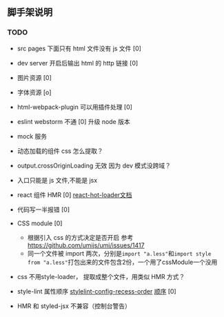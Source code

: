 ## 脚手架说明

### TODO

- src pages 下面只有 html 文件没有 js 文件 [0]
- dev server 开启后输出 html 的 http 链接 [0]
- 图片资源 [0]
- 字体资源 [o]
- html-webpack-plugin 可以用插件处理 [0]
- eslint webstorm 不通 [0] 升级 node 版本
- mock 服务
- 动态加载的组件 css 怎么提取？
- output.crossOriginLoading 无效 因为 dev 模式没跨域？
- 入口只能是 js 文件,不能是 jsx
- react 组件 HMR [0] [react-hot-loader文档](https://github.com/gaearon/react-hot-loader)
- 代码写一半报错 [0]
- CSS module [0]
    -   根据引入 css 的方式决定是否开启 参考 https://github.com/umijs/umi/issues/1417
    -   同一个文件被 import 两次，分别是`import "a.less"`和`import style from "a.less"`打包出来的文件包含2份，一个用了cssModule一个没用

- css 不用style-loader， 提取成整个文件，用类似 HMR 方式？
- style-lint 属性顺序 [stylelint-config-recess-order](https://github.com/stormwarning/stylelint-config-recess-order) [顺序](https://github.com/twitter/recess/blob/29bccc870b7b4ccaa0a138e504caf608a6606b59/lib/lint/strict-property-order.js) [0]
- HMR 和 styled-jsx 不兼容（控制台警告）
